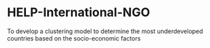 # HELP-International-NGO
To develop a clustering model to determine the most underdeveloped countries based on the socio-economic factors
